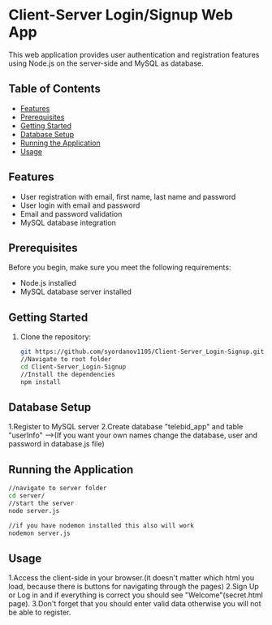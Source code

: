 # Client-Server Login/Signup Web App

This web application provides user authentication and registration features using Node.js on the server-side and MySQL as database.

## Table of Contents

- [Features](#features)
- [Prerequisites](#prerequisites)
- [Getting Started](#getting-started)
- [Database Setup](#database-setup)
- [Running the Application](#running-the-application)
- [Usage](#usage)

## Features

- User registration with email, first name, last name and password
- User login with email and password
- Email and password validation
- MySQL database integration

## Prerequisites

Before you begin, make sure you meet the following requirements:

- Node.js installed
- MySQL database server installed

## Getting Started

1. Clone the repository:
   
   ```bash
   git https://github.com/syordanov1105/Client-Server_Login-Signup.git
   //Navigate to root folder
   cd Client-Server_Login-Signup
   //Install the dependencies
   npm install
   ```
## Database Setup

1.Register to MySQL server
2.Create database "telebid_app" and table "userInfo" -->(If you want your own names change the database, user and password in database.js file)

## Running the Application

```bash
//navigate to server folder
cd server/
//start the server
node server.js

//if you have nodemon installed this also will work
nodemon server.js
```

## Usage
1.Access the client-side in your browser.(it doesn't matter which html you load, because there is buttons for navigating through the pages)
2.Sign Up or Log in and if everything is correct you should see "Welcome"(secret.html page).
3.Don't forget that you should enter valid data otherwise you will not be able to register.

